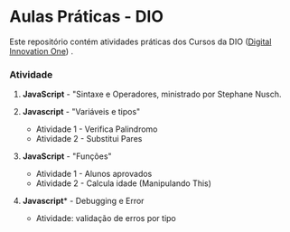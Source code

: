 # Aulas Práticas - DIO

Este repositório contém atividades práticas dos Cursos da DIO ([Digital Innovation One](https://digitalinnovation.one/)) .

### Atividade

1. **JavaScript** - "Sintaxe e Operadores, ministrado por Stephane Nusch.

2. **Javascript** - "Variáveis e tipos" 
   
   - Atividade 1 - Verifica Palindromo
   - Atividade 2 - Substitui Pares

3. **JavaScript** - "Funções"
   
   - Atividade 1 - Alunos aprovados
   - Atividade 2 -  Calcula idade (Manipulando This)

4. **Javascript*** - Debugging e Error
   
   - Atividade: validação de erros por tipo             






